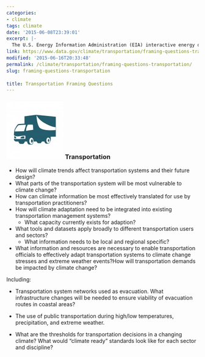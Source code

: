 ```yaml
---
categories:
- climate
tags: climate
date: '2015-06-08T23:39:01'
excerpt: |-
  The U.S. Energy Information Administration (EIA) interactive energy disruption maps combine real-time data feeds from NOAA's National Hurricane Center with more than 20 map layers showing the nation's energy infrastructure and resources. This new tool, available around the clock on the EIA…
link: https://www.data.gov/climate/transportation/framing-questions-transportation/
modified: '2015-06-16T20:33:48'
permalink: /climate/transportation/framing-questions-transportation/
slug: framing-questions-transportation

title: Transportation Framing Questions
---
```


### ![toolkit_transportation](/img/toolkit_transportation-150x150.jpg) Transportation

*   How will climate trends affect transportation systems and their future design?
*   What parts of the transportation system will be most vulnerable to climate change?
*   How can climate information be most effectively translated for use by transportation practitioners?
*   How will climate adaptation need to be integrated into existing transportation management systems?
    *   What capacity currently exists for adaption?
*   What tools and datasets apply broadly to different transportation users and sectors?
    *   What information needs to be local and regional specific?
*   What information and resources are necessary to enable transportation officials to effectively adapt transportation systems to climate change stresses and extreme weather events?How will transportation demands be impacted by climate change?

Including:

*   Transportation system networks used as evacuation. What infrastructure changes will be needed to ensure viability of evacuation routes in coastal areas?
*   The use of public transportation during high/low temperatures, precipitation, and extreme weather.

*   What are the thresholds for transportation decisions in a changing climate? What would “climate ready” standards look like for each sector and discipline?

